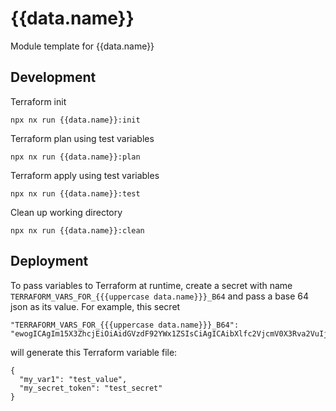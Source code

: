 # {{data.name}}

Module template for {{data.name}}

## Development

Terraform init
```
npx nx run {{data.name}}:init
```

Terraform plan using test variables
```
npx nx run {{data.name}}:plan
```

Terraform apply using test variables
```
npx nx run {{data.name}}:test
```

Clean up working directory
```
npx nx run {{data.name}}:clean
```

## Deployment

To pass variables to Terraform at runtime, create a secret with name `TERRAFORM_VARS_FOR_{{{uppercase data.name}}}_B64`
and pass a base 64 json as its value.
For example, this secret
```
"TERRAFORM_VARS_FOR_{{{uppercase data.name}}}_B64": "ewogICAgIm15X3ZhcjEiOiAidGVzdF92YWx1ZSIsCiAgICAibXlfc2VjcmV0X3Rva2VuIjogInRlc3Rfc2VjcmV0Igp9Cgo"
```

will generate this Terraform variable file:
```
{
  "my_var1": "test_value",
  "my_secret_token": "test_secret"
}
```
